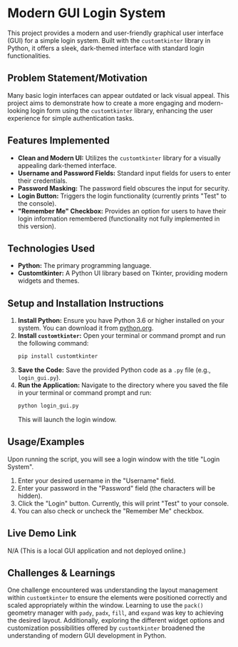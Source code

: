 # Modern GUI Login System

This project provides a modern and user-friendly graphical user interface (GUI) for a simple login system. Built with the `customtkinter` library in Python, it offers a sleek, dark-themed interface with standard login functionalities.

## Problem Statement/Motivation

Many basic login interfaces can appear outdated or lack visual appeal. This project aims to demonstrate how to create a more engaging and modern-looking login form using the `customtkinter` library, enhancing the user experience for simple authentication tasks.

## Features Implemented

* **Clean and Modern UI:** Utilizes the `customtkinter` library for a visually appealing dark-themed interface.
* **Username and Password Fields:** Standard input fields for users to enter their credentials.
* **Password Masking:** The password field obscures the input for security.
* **Login Button:** Triggers the login functionality (currently prints "Test" to the console).
* **"Remember Me" Checkbox:** Provides an option for users to have their login information remembered (functionality not fully implemented in this version).

## Technologies Used

* **Python:** The primary programming language.
* **Customtkinter:** A Python UI library based on Tkinter, providing modern widgets and themes.

## Setup and Installation Instructions

1.  **Install Python:** Ensure you have Python 3.6 or higher installed on your system. You can download it from [python.org](https://www.python.org/).
2.  **Install `customtkinter`:** Open your terminal or command prompt and run the following command:
    ```bash
    pip install customtkinter
    ```
3.  **Save the Code:** Save the provided Python code as a `.py` file (e.g., `login_gui.py`).
4.  **Run the Application:** Navigate to the directory where you saved the file in your terminal or command prompt and run:
    ```bash
    python login_gui.py
    ```
    This will launch the login window.

## Usage/Examples

Upon running the script, you will see a login window with the title "Login System".

1.  Enter your desired username in the "Username" field.
2.  Enter your password in the "Password" field (the characters will be hidden).
3.  Click the "Login" button. Currently, this will print "Test" to your console.
4.  You can also check or uncheck the "Remember Me" checkbox.

## Live Demo Link

N/A (This is a local GUI application and not deployed online.)

## Challenges & Learnings

One challenge encountered was understanding the layout management within `customtkinter` to ensure the elements were positioned correctly and scaled appropriately within the window. Learning to use the `pack()` geometry manager with `pady`, `padx`, `fill`, and `expand` was key to achieving the desired layout. Additionally, exploring the different widget options and customization possibilities offered by `customtkinter` broadened the understanding of modern GUI development in Python.